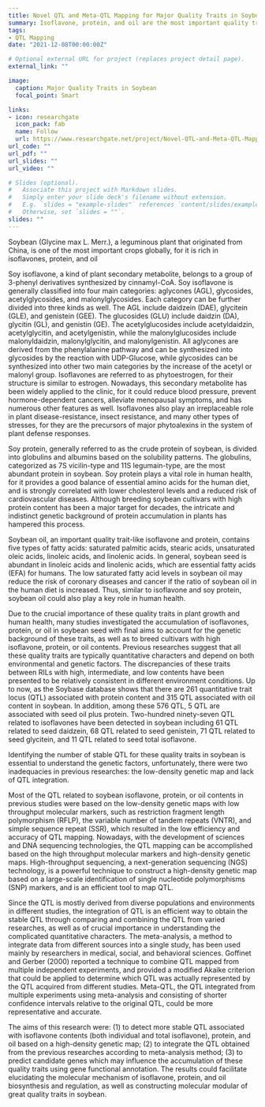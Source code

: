 ```yaml
---
title: Novel QTL and Meta-QTL Mapping for Major Quality Traits in Soybean
summary: Isoflavone, protein, and oil are the most important quality traits in soybean. In this project, we utilized the QTL mapping and transcriptome analysis to investigate the major genes which influenced the accumulation of these compounds in soybean seed. Initially, several stable QTL associated with major quality traits were obtained via the combination of traditional quantitative genetic methods and meta analysis. And then, several candidate genes were obtained through integrating the gene functional annotation of QTL, and expression analysis with RNA atlas.
tags:
- QTL Mapping
date: "2021-12-08T00:00:00Z"

# Optional external URL for project (replaces project detail page).
external_link: ""

image:
  caption: Major Quality Traits in Soybean
  focal_point: Smart

links:
- icon: researchgate
  icon_pack: fab
  name: Follow
  url: https://www.researchgate.net/project/Novel-QTL-and-Meta-QTL-Mapping-for-Major-Quality-Traits-in-Soybean
url_code: ""
url_pdf: ""
url_slides: ""
url_video: ""

# Slides (optional).
#   Associate this project with Markdown slides.
#   Simply enter your slide deck's filename without extension.
#   E.g. `slides = "example-slides"` references `content/slides/example-slides.md`.
#   Otherwise, set `slides = ""`.
slides: ""
---
```


Soybean (Glycine max L. Merr.), a leguminous plant that originated from China, is one of the most important crops globally, for it is rich in isoflavones, protein, and oil 

Soy isoflavone, a kind of plant secondary metabolite, belongs to a group of 3-phenyl derivatives synthesized by cinnamyl-CoA. Soy isoflavone is generally classified into four main categories: aglycones (AGL), glycosides, acetylglycosides, and malonylglycosides. Each category can be further divided into three kinds as well. The AGL include daidzein (DAE), glycitein (GLE), and genistein (GEE). The glucosides (GLU) include daidzin (DA), glycitin (GL), and genistin (GE). The acetylglucosides include acetyldaidzin, acetylglycitin, and acetylgenistin, while the malonylglucosides include malonyldaidzin, malonylglycitin, and malonylgenistin. All aglycones are derived from the phenylalanine pathway and can be synthesized into glycosides by the reaction with UDP-Glucose, while glycosides can be synthesized into other two main categories by the increase of the acetyl or malonyl group. Isoflavones are referred to as phytoestrogen, for their structure is similar to estrogen. Nowadays, this secondary metabolite has been widely applied to the clinic, for it could reduce blood pressure, prevent hormone-dependent cancers, alleviate menopausal symptoms, and has numerous other features as well. Isoflavones also play an irreplaceable role in plant disease-resistance, insect resistance, and many other types of stresses, for they are the precursors of major phytoalexins in the system of plant defense responses.

Soy protein, generally referred to as the crude protein of soybean, is divided into globulins and albumins based on the solubility patterns. The globulins, categorized as 7S vicilin-type and 11S legumain-type, are the most abundant protein in soybean. Soy protein plays a vital role in human health, for it provides a good balance of essential amino acids for the human diet, and is strongly correlated with lower cholesterol levels and a reduced risk of cardiovascular diseases. Although breeding soybean cultivars with high protein content has been a major target for decades, the intricate and indistinct genetic background of protein accumulation in plants has hampered this process.

Soybean oil, an important quality trait-like isoflavone and protein, contains five types of fatty acids: saturated palmitic acids, stearic acids, unsaturated oleic acids, linoleic acids, and linolenic acids. In general, soybean seed is abundant in linoleic acids and linolenic acids, which are essential fatty acids (EFA) for humans. The low saturated fatty acid levels in soybean oil may reduce the risk of coronary diseases and cancer if the ratio of soybean oil in the human diet is increased. Thus, similar to isoflavone and soy protein, soybean oil could also play a key role in human health.

Due to the crucial importance of these quality traits in plant growth and human health, many studies investigated the accumulation of isoflavones, protein, or oil in soybean seed with final aims to account for the genetic background of these traits, as well as to breed cultivars with high isoflavone, protein, or oil contents. Previous researches suggest that all these quality traits are typically quantitative characters and depend on both environmental and genetic factors. The discrepancies of these traits between RILs with high, intermediate, and low contents have been presented to be relatively consistent in different environment conditions. Up to now, as the Soybase database shows that there are 261 quantitative trait locus (QTL) associated with protein content and 315 QTL associated with oil content in soybean. In addition, among these 576 QTL, 5 QTL are associated with seed oil plus protein. Two-hundred ninety-seven QTL related to isoflavones have been detected in soybean including 61 QTL related to seed daidzein, 68 QTL related to seed genistein, 71 QTL related to seed glycitein, and 11 QTL related to seed total isoflavone.

Identifying the number of stable QTL for these quality traits in soybean is essential to understand the genetic factors, unfortunately, there were two inadequacies in previous researches: the low-density genetic map and lack of QTL integration.

Most of the QTL related to soybean isoflavone, protein, or oil contents in previous studies were based on the low-density genetic maps with low throughput molecular markers, such as restriction fragment length polymorphism (RFLP), the variable number of tandem repeats (VNTR), and simple sequence repeat (SSR), which resulted in the low efficiency and accuracy of QTL mapping. Nowadays, with the development of sciences and DNA sequencing technologies, the QTL mapping can be accomplished based on the high throughput molecular markers and high-density genetic maps. High-throughput sequencing, a next-generation sequencing (NGS) technology, is a powerful technique to construct a high-density genetic map based on a large-scale identification of single nucleotide polymorphisms (SNP) markers, and is an efficient tool to map QTL.

Since the QTL is mostly derived from diverse populations and environments in different studies, the integration of QTL is an efficient way to obtain the stable QTL through comparing and combining the QTL from varied researches, as well as of crucial importance in understanding the complicated quantitative characters. The meta-analysis, a method to integrate data from different sources into a single study, has been used mainly by researchers in medical, social, and behavioral sciences. Goffinet and Gerber (2000) reported a technique to combine QTL mapped from multiple independent experiments, and provided a modified Akaike criterion that could be applied to determine which QTL was actually represented by the QTL acquired from different studies. Meta-QTL, the QTL integrated from multiple experiments using meta-analysis and consisting of shorter confidence intervals relative to the original QTL, could be more representative and accurate.

The aims of this research were: (1) to detect more stable QTL associated with isoflavone contents (both individual and total isoflavone), protein, and oil based on a high-density genetic map; (2) to integrate the QTL obtained from the previous researches according to meta-analysis method; (3) to predict candidate genes which may influence the accumulation of these quality traits using gene functional annotation. The results could facilitate elucidating the molecular mechanism of isoflavone, protein, and oil biosynthesis and regulation, as well as constructing molecular modular of great quality traits in soybean.